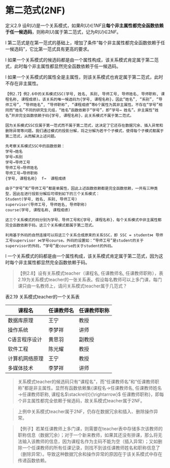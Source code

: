 # 第二范式(2NF)

 定义2.9   设*R*(*U*)是一个关系模式，如果*R*(*U*)∈1*NF*且**每个非主属性都完全函数依赖于任一候选码**，则称*R*(*U*)属于第二范式，记为*R*(*U*)∈2*NF*。



l  第二范式是在第一范式的基础上，增加了条件“每个非主属性都完全函数依赖于任一候选码”，它比第一范式具有更高的要求。

l  如果一个关系模式的候选码都是由一个属性构成，该关系模式肯定属于第二范式，此时每个非主属性都显然完全函数依赖于任一候选码。

l  如果一个关系模式的属性全是主属性，则该关系模式也肯定属于第二范式，此时不存在非主属性。

 

 ```
【例2.7】例2.6中的关系模式SSC(学号, 姓名, 系别, 导师工号, 导师姓名, 导师职称, 课程名称, 课程成绩)。该关系的唯一候选码为{学号, 课程名称}，因此“姓名”, “系别”, “导师工号”, “导师姓名”, “导师职称”, “课程成绩”等6个属性为其非主属性。不存在“学号”相同而“姓名”不同的研究生元组，“姓名”函数依赖于“学号”，即“学号→ 姓名”。非主属性“姓名”并非完全函数依赖于码{学号, 课程名称}，此关系模式不属于第二范式。

因为关系模式SSC仅属于第一范式而不属于第二范式，这决定了它还存在数据冗余、插入异常和删除异常等问题。我们通过模式的投影分解，将之分解为若干个子模式，使得每个子模式都属于第二范式，从而解决上述问题。

先考察关系模式SSC中的函数依赖：
 学号→姓名
 学号→系别
 学号→导师工号
 导师工号→导师姓名
 导师工号→导师职称
 {学号, 课程名称}  f→  课程成绩

由于“学号”和“导师工号”都是单属性，因此上述函数依赖都是完全函数依赖，一共有三种类型，因此在进行投影分解后可得到如下的三个关系模式：
Student(学号, 姓名, 系别, 导师工号)
supervisor(导师工号, 导师姓名, 导师职称)
course(学号, 课程名称, 课程成绩)

这三个关系模式的码分别为学号、导师工号和{学号, 课程名称}，每个关系模式中非主属性都完全函数依赖于码。这三个关系模式都属于第二范式。

利用基于外码的自然连接可以将这三个关系合成原来的关系SSC，即 SSC = student⋈ 导师工号supervisor ⋈学号course。外码的设置如：“导师工号”是student的关于supervisor的外码，“学号”是course的关于student的外码。

 ```

 

l  一个关系模式的码都是由一个属性构成，该关系模式肯定属于第二范式，因为这时每个非主属性都显然完全函数依赖于码。

 

>  【例2.8】设有关系模式teacher（课程名, 任课教师名, 任课教师职称），表2.19为关系模式teacher的一张关系表。假设每名教师可以上多门课，每门课只由一名教师上，请问关系模式teacher属于几范式？

表2.19 关系模式teacher的一个关系表

| 课程名         | 任课教师名 | 任课教师职称 |
| -------------- | ---------- | ------------ |
| 数据库原理     | 王宁       | 教授         |
| 操作系统       | 李梦祥     | 讲师         |
| C语言程序设计  | 黄思羽     | 副教授       |
| 软件工程       | 陈光耀     | 教授         |
| 计算机网络原理 | 王宁       | 教授         |
| 多媒体技术     | 李梦祥     | 讲师         |

> 关系模式teacher的候选码只有“课程名”，而“任课教师名”和“任课教师职称”都是非主属性。显然有函数依赖集{课程名→任课教师名, 任课教师姓名→任课教师职称, 课程名$\stackrel{t}{\rightarrow}$ 任课教师职称}，即每个非主属性都完全依赖于候选码，故关系模式teacher属于2NF。



> 上例中关系模式teacher属于2NF，仍存在数据冗余和插入、删除操作异常。

 

>   【例子】若某任课教师上多门课，则需要在teacher表中存储多次该教师的职称信息（数据冗余）；对于一个新来教师，如果其还没有排课，那么将无法输入该教师的信息，因为课程名作为主码不能为空（插入异常）；又如删除一个任课教师的所有任课记录，则找不到该任课教师姓名和职称信息了（删除异常）。导致这种数据冗余和操作异常的原因在于该关系模式中存在传递函数依赖。

 